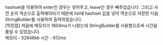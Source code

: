 hashset을 이용하여 enter인 경우는 넣어주고, leave인 경우 빼주었습니다. 그리고 사전 순의 역순으로 출력해야되기 때문에 list에 hashset 값을 넣어 역순으로 저장한 다음 StringBuilder를 사용하여 출력하였습니다. <br>
[막힌점] 처음에 메모리가 1804ms가 나왔는데 StringBuilder를 사용함으로써 시간을 줄일 수 있었습니다. <br>
메모리 - 52848kb	시간 - 612ms